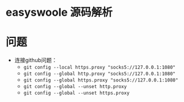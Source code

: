 # easyswoole 源码解析

# 问题

- 连接github问题：
  - `git config --local https.proxy "socks5://127.0.0.1:1080"`
  - `git config --global http.proxy "socks5://127.0.0.1:1080"`
  - `git config --global https.proxy "socks5://127.0.0.1:1080"`
  - `git config --global --unset http.proxy`
  - `git config --global --unset https.proxy`

